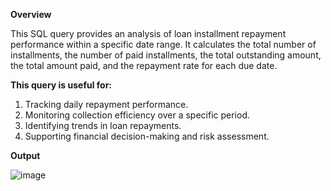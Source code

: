 **Overview**

This SQL query provides an analysis of loan installment repayment performance within a specific date range. 
It calculates the total number of installments, the number of paid installments, the total outstanding amount, the total amount paid, and the repayment rate for each due date.

**This query is useful for:**

1. Tracking daily repayment performance.
2. Monitoring collection efficiency over a specific period.
3. Identifying trends in loan repayments.
4. Supporting financial decision-making and risk assessment.

**Output**

![image](https://github.com/user-attachments/assets/f6355895-3565-457a-9824-2a3422dfa4c7)
